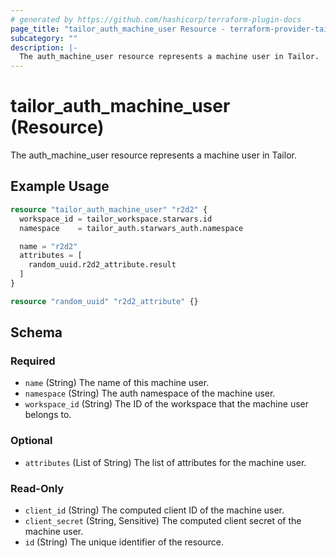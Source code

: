 ```yaml
---
# generated by https://github.com/hashicorp/terraform-plugin-docs
page_title: "tailor_auth_machine_user Resource - terraform-provider-tailor"
subcategory: ""
description: |-
  The auth_machine_user resource represents a machine user in Tailor.
---
```


# tailor_auth_machine_user (Resource)

The auth_machine_user resource represents a machine user in Tailor.

## Example Usage

```terraform
resource "tailor_auth_machine_user" "r2d2" {
  workspace_id = tailor_workspace.starwars.id
  namespace    = tailor_auth.starwars_auth.namespace

  name = "r2d2"
  attributes = [
    random_uuid.r2d2_attribute.result
  ]
}

resource "random_uuid" "r2d2_attribute" {}
```

<!-- schema generated by tfplugindocs -->
## Schema

### Required

- `name` (String) The name of this machine user.
- `namespace` (String) The auth namespace of the machine user.
- `workspace_id` (String) The ID of the workspace that the machine user belongs to.

### Optional

- `attributes` (List of String) The list of attributes for the machine user.

### Read-Only

- `client_id` (String) The computed client ID of the machine user.
- `client_secret` (String, Sensitive) The computed client secret of the machine user.
- `id` (String) The unique identifier of the resource.

